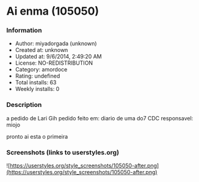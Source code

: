 # Ai enma (105050)

### Information
- Author: miyadorgada (unknown)
- Created at: unknown
- Updated at: 9/6/2014, 2:49:20 AM
- License: NO-REDISTRIBUTION
- Category: amordoce
- Rating: undefined
- Total installs: 63
- Weekly installs: 0


### Description
a pedido de Lari Gih 
pedido feito em: diario de uma do7
CDC responsavel: miojo

pronto ai esta o primeira


### Screenshots (links to userstyles.org)
![https://userstyles.org/style_screenshots/105050-after.png](https://userstyles.org/style_screenshots/105050-after.png)


